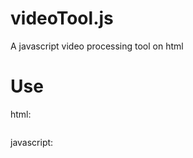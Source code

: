 # videoTool.js
A javascript video processing tool on html

# Use
html:
```html
```

javascript:
```javascript
```
